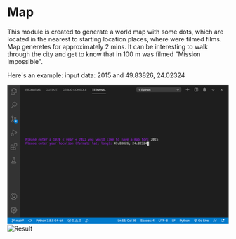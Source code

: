 # Map
This module is created to generate a world map
with some dots, which are located in the nearest 
to starting location places, where were filmed films.
Map generetes for approximately 2 mins.
It can be interesting to walk through the city and
get to know that in 100 m was filmed "Mission Impossible".

Here's an example:
input data: 2015 and 49.83826, 24.02324

![Welcome screen](map_0.png)
![Result](map.png)